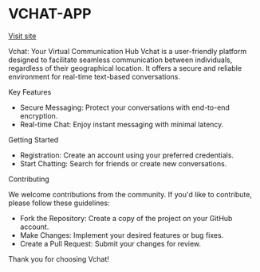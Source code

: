 # VCHAT-APP

<a href="https://vchat-itq9.onrender.com/login">Visit site</a>

Vchat: Your Virtual Communication Hub
Vchat is a user-friendly platform designed to facilitate seamless communication between individuals, regardless of their geographical location. It offers a secure and reliable environment for real-time text-based conversations.

Key Features
- Secure Messaging: Protect your conversations with end-to-end encryption.
- Real-time Chat: Enjoy instant messaging with minimal latency.

Getting Started

- Registration: Create an account using your preferred credentials.
- Start Chatting: Search for friends or create new conversations.

Contributing

We welcome contributions from the community. If you'd like to contribute, please follow these guidelines:

- Fork the Repository: Create a copy of the project on your GitHub account.   
- Make Changes: Implement your desired features or bug fixes.
- Create a Pull Request: Submit your changes for review.

Thank you for choosing Vchat!
